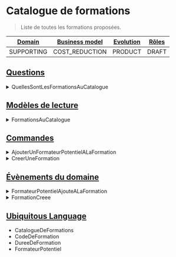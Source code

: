 # Catalogue de formations

> Liste de toutes les formations proposées.

| [Domain][strategic_classification] | [Business model][strategic_classification] | [Evolution][strategic_classification] | [Rôles][domain_roles] |
| ---------------------------------- | ------------------------------------------ | ------------------------------------- | --------------------- |
| SUPPORTING                       | COST_REDUCTION                        | PRODUCT                       | DRAFT  |

## [Questions][cqrs]

<details>
<summary>QuellesSontLesFormationsAuCatalogue</summary>


```ts
export default class QuellesSontLesFormationsAuCatalogue implements Question {
  public readonly nom = QuellesSontLesFormationsAuCatalogue.name;
}
```



</details>

## [Modèles de lecture][read_model]

<details>
<summary>FormationsAuCatalogue</summary>


```ts
export default interface FormationsAuCatalogue
  extends ModeleDeLecture,
    Array<string> {}
```



</details>

## [Commandes][command]

<details>
<summary>AjouterUnFormateurPotentielALaFormation</summary>


```ts
export default class AjouterUnFormateurPotentielALaFormation
  implements Commande
{
  public readonly nom = AjouterUnFormateurPotentielALaFormation.name;

  public constructor(
    public readonly emailFormateurPotentiel: string,
    public readonly codeFormation: string
  ) {}
}
```



</details>
<details>
<summary>CreerUneFormation</summary>


```ts
export default class CreerUneFormation implements Commande {
  public readonly nom: string = CreerUneFormation.name;

  public constructor(
    public readonly code: string,
    public readonly dureeEnHeures: number
  ) {}
}
```



</details>

## [Évènements du domaine][domain_event]

<details>
<summary>FormateurPotentielAjouteALaFormation</summary>


```ts
export class FormateurPotentielAjouteALaFormation
  implements EvenementDuDomaine
{
  public readonly nom = FormateurPotentielAjouteALaFormation.name;

  public constructor(
    public readonly idFormateurPotentiel: string,
    public readonly codeFormation: string
  ) {}
}
```



</details>
<details>
<summary>FormationCreee</summary>


```ts
export default class FormationCreee implements EvenementDuDomaine {
  public readonly nom = FormationCreee.name;

  public constructor(
    public readonly codeFormation: string,
    public readonly dureeEnHeures: number
  ) {}
}
```



</details>

## [Ubiquitous Language][ubiquitous_language]

- CatalogueDeFormations
- CodeDeFormation
- DureeDeFormation
- FormateurPotentiel

[strategic_classification]: https://github.com/ddd-crew/bounded-context-canvas#strategic-classification
[cqrs]: https://www.martinfowler.com/bliki/CQRS.html
[read_model]: https://matthiasnoback.nl/2018/01/simple-cqrs-reduce-coupling-allow-the-model-to-evolve/
[domain_roles]: https://github.com/ddd-crew/bounded-context-canvas#domain-roles
[command]: https://refactoring.guru/design-patterns/command
[domain_event]: https://www.martinfowler.com/eaaDev/DomainEvent.html
[ubiquitous_language]: https://github.com/ddd-crew/bounded-context-canvas#ubiquitous-language

